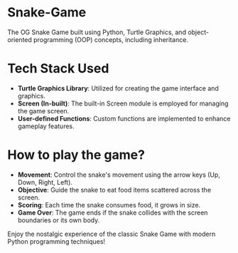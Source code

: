 # Snake-Game
The OG Snake Game built using Python, Turtle Graphics, and object-oriented programming (OOP) concepts, including inheritance.

# Tech Stack Used
* **Turtle Graphics Library**: Utilized for creating the game interface and graphics.
* **Screen (In-built)**: The built-in Screen module is employed for managing the game screen.
* **User-defined Functions**: Custom functions are implemented to enhance gameplay features.

# How to play the game?
* **Movement**: Control the snake's movement using the arrow keys (Up, Down, Right, Left).
* **Objective**: Guide the snake to eat food items scattered across the screen.
* **Scoring**: Each time the snake consumes food, it grows in size.
* **Game Over**: The game ends if the snake collides with the screen boundaries or its own body.

Enjoy the nostalgic experience of the classic Snake Game with modern Python programming techniques!
